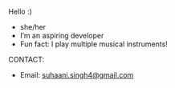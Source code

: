 Hello :) 
- she/her 
- I’m an aspiring developer 
- Fun fact: I play multiple musical instruments! 

CONTACT: 
- Email: suhaani.singh4@gmail.com
